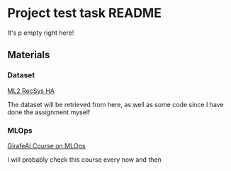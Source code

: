 # Project test task README

It's p empty right here!

## Materials

### Dataset

[ML2 RecSys HA](https://github.com/esokolov/ml-course-hse/blob/master/2023-spring/homeworks-practice/homework-practice-13-recommendations/homework-practice-13-recommendations.ipynb)

The dataset will be retrieved from here, as well as some code since I have done the assignment myself

### MLOps 

[GirafeAI Course on MLOps](https://github.com/girafe-ai/mlops/tree/master)

I will probably check this course every now and then